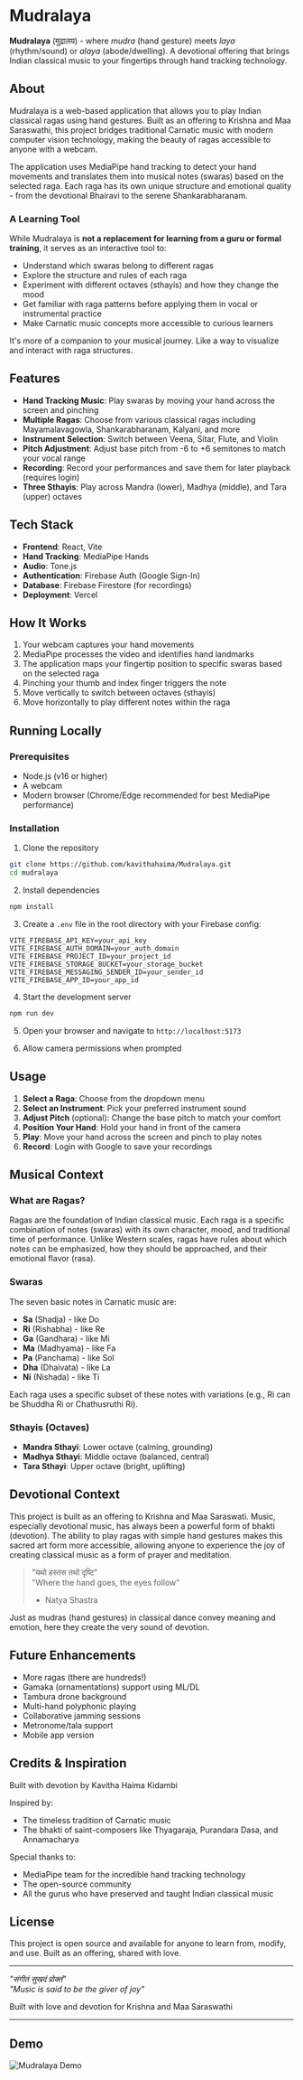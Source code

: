 # Mudralaya 

**Mudralaya** (मुद्रालय) - where *mudra* (hand gesture) meets *laya* (rhythm/sound) or *alaya* (abode/dwelling). A devotional offering that brings Indian classical music to your fingertips through hand tracking technology.

## About

Mudralaya is a web-based application that allows you to play Indian classical ragas using hand gestures. Built as an offering to Krishna and Maa Saraswathi, this project bridges traditional Carnatic music with modern computer vision technology, making the beauty of ragas accessible to anyone with a webcam.

The application uses MediaPipe hand tracking to detect your hand movements and translates them into musical notes (swaras) based on the selected raga. Each raga has its own unique structure and emotional quality - from the devotional Bhairavi to the serene Shankarabharanam.

### A Learning Tool

While Mudralaya is **not a replacement for learning from a guru or formal training**, it serves as an interactive tool to:
- Understand which swaras belong to different ragas
- Explore the structure and rules of each raga
- Experiment with different octaves (sthayis) and how they change the mood
- Get familiar with raga patterns before applying them in vocal or instrumental practice
- Make Carnatic music concepts more accessible to curious learners

It's more of a companion to your musical journey. Like a way to visualize and interact with raga structures.

## Features

- **Hand Tracking Music**: Play swaras by moving your hand across the screen and pinching
- **Multiple Ragas**: Choose from various classical ragas including Mayamalavagowla, Shankarabharanam, Kalyani, and more
- **Instrument Selection**: Switch between Veena, Sitar, Flute, and Violin
- **Pitch Adjustment**: Adjust base pitch from -6 to +6 semitones to match your vocal range
- **Recording**: Record your performances and save them for later playback (requires login)
- **Three Sthayis**: Play across Mandra (lower), Madhya (middle), and Tara (upper) octaves

## Tech Stack

- **Frontend**: React, Vite
- **Hand Tracking**: MediaPipe Hands
- **Audio**: Tone.js
- **Authentication**: Firebase Auth (Google Sign-In)
- **Database**: Firebase Firestore (for recordings)
- **Deployment**: Vercel

## How It Works

1. Your webcam captures your hand movements
2. MediaPipe processes the video and identifies hand landmarks
3. The application maps your fingertip position to specific swaras based on the selected raga
4. Pinching your thumb and index finger triggers the note
5. Move vertically to switch between octaves (sthayis)
6. Move horizontally to play different notes within the raga

## Running Locally

### Prerequisites
- Node.js (v16 or higher)
- A webcam
- Modern browser (Chrome/Edge recommended for best MediaPipe performance)

### Installation

1. Clone the repository
```bash
git clone https://github.com/kavithahaima/Mudralaya.git
cd mudralaya
```

2. Install dependencies
```bash
npm install
```

3. Create a `.env` file in the root directory with your Firebase config:
```env
VITE_FIREBASE_API_KEY=your_api_key
VITE_FIREBASE_AUTH_DOMAIN=your_auth_domain
VITE_FIREBASE_PROJECT_ID=your_project_id
VITE_FIREBASE_STORAGE_BUCKET=your_storage_bucket
VITE_FIREBASE_MESSAGING_SENDER_ID=your_sender_id
VITE_FIREBASE_APP_ID=your_app_id
```

4. Start the development server
```bash
npm run dev
```

5. Open your browser and navigate to `http://localhost:5173`

6. Allow camera permissions when prompted

## Usage

1. **Select a Raga**: Choose from the dropdown menu
2. **Select an Instrument**: Pick your preferred instrument sound
3. **Adjust Pitch** (optional): Change the base pitch to match your comfort
4. **Position Your Hand**: Hold your hand in front of the camera
5. **Play**: Move your hand across the screen and pinch to play notes
6. **Record**: Login with Google to save your recordings

## Musical Context

### What are Ragas?
Ragas are the foundation of Indian classical music. Each raga is a specific combination of notes (swaras) with its own character, mood, and traditional time of performance. Unlike Western scales, ragas have rules about which notes can be emphasized, how they should be approached, and their emotional flavor (rasa).

### Swaras
The seven basic notes in Carnatic music are:
- **Sa** (Shadja) - like Do
- **Ri** (Rishabha) - like Re
- **Ga** (Gandhara) - like Mi
- **Ma** (Madhyama) - like Fa
- **Pa** (Panchama) - like Sol
- **Dha** (Dhaivata) - like La
- **Ni** (Nishada) - like Ti

Each raga uses a specific subset of these notes with variations (e.g., Ri can be Shuddha Ri or Chathusruthi Ri).

### Sthayis (Octaves)
- **Mandra Sthayi**: Lower octave (calming, grounding)
- **Madhya Sthayi**: Middle octave (balanced, central)
- **Tara Sthayi**: Upper octave (bright, uplifting)

## Devotional Context

This project is built as an offering to Krishna and Maa Saraswati. Music, especially devotional music, has always been a powerful form of bhakti (devotion). The ability to play ragas with simple hand gestures makes this sacred art form more accessible, allowing anyone to experience the joy of creating classical music as a form of prayer and meditation.

> "यथो हस्तस तथो दृष्टि"  
> "Where the hand goes, the eyes follow"  
> - Natya Shastra

Just as mudras (hand gestures) in classical dance convey meaning and emotion, here they create the very sound of devotion.

## Future Enhancements

- More ragas (there are hundreds!)
- Gamaka (ornamentations) support using ML/DL
- Tambura drone background
- Multi-hand polyphonic playing
- Collaborative jamming sessions
- Metronome/tala support
- Mobile app version

## Credits & Inspiration

Built with devotion by Kavitha Haima Kidambi

Inspired by:
- The timeless tradition of Carnatic music
- The bhakti of saint-composers like Thyagaraja, Purandara Dasa, and Annamacharya

Special thanks to:
- MediaPipe team for the incredible hand tracking technology
- The open-source community
- All the gurus who have preserved and taught Indian classical music

## License

This project is open source and available for anyone to learn from, modify, and use. Built as an offering, shared with love.

---

*"संगीतं सुखदं प्रोक्तं"*  
*"Music is said to be the giver of joy"*

Built with love and devotion for Krishna and Maa Saraswathi

---

## Demo
![Mudralaya Demo](#https://www.youtube.com/watch?v=SKOpkNU-Cac&feature=youtu.be)


